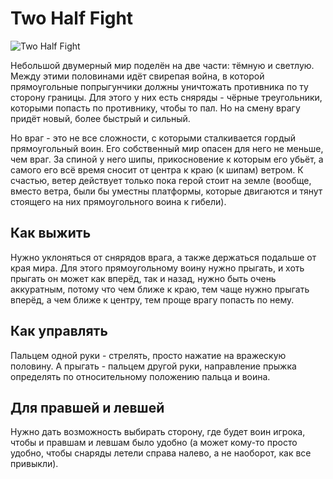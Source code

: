# Two Half Fight

![Two Half Fight](https://grigoriytretyakov.github.io/twohalffight.png)


Небольшой двумерный мир поделён на две части: тёмную и светлую. Между этими половинами идёт свирепая война, в которой прямоугольные попрыгунчики должны уничтожать противника по ту сторону границы. Для этого у них есть сняряды - чёрные треугольники, которыми попасть по противнику, чтобы то пал. Но на смену врагу придёт новый, более быстрый и сильный.

Но враг - это не все сложности, с которыми сталкивается гордый прямоугольный воин. Его собственный мир опасен для него не меньше, чем враг. За спиной у него шипы, прикосновение к которым его убьёт, а самого его всё время сносит от центра к краю (к шипам) ветром. К счастью, ветер действует только пока герой стоит на земле (вообще, вместо ветра, были бы уместны платформы, которые двигаются и тянут стоящего на них прямоугольного воина к гибели).

## Как выжить

Нужно уклоняться от снярядов врага, а также держаться подальше от края мира. Для этого прямоугольному воину нужно прыгать, и хоть прыгать он может как вперёд, так и назад, нужно быть очень аккуратным, потому что чем ближе к краю, тем чаще нужно прыгать вперёд, а чем ближе к центру, тем проще врагу попасть по нему.

## Как управлять

Пальцем одной руки - стрелять, просто нажатие на вражескую половину. А прыгать - пальцем другой руки, направление прыжка определять по относительному положению пальца и воина.

## Для правшей и левшей

Нужно дать возможность выбирать сторону, где будет воин игрока, чтобы и правшам и левшам было удобно (а может кому-то просто удобно, чтобы снаряды летели справа налево, а не наоборот, как все привыкли).
